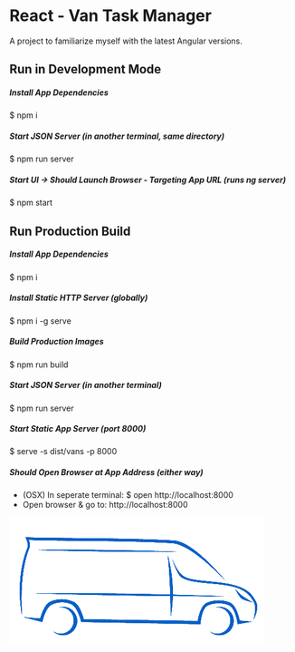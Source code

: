 
# React - Van Task Manager
A project to familiarize myself with the latest Angular versions.   

## Run in Development Mode
##### Install App Dependencies
$ npm i
##### Start JSON Server (in another terminal, same directory)
$ npm run server
##### Start UI -> Should Launch Browser - Targeting App URL (runs ng server)
$ npm start  

## Run Production Build
##### Install App Dependencies
$ npm i
##### Install Static HTTP Server (globally) 
$ npm i -g serve
##### Build Production Images
$ npm run build
##### Start JSON Server (in another terminal)
$ npm run server
##### Start Static App Server (port 8000)
$ serve -s dist/vans -p 8000  
##### Should Open Browser at App Address (either way) 
- (OSX) In seperate terminal: $ open http://localhost:8000 
- Open browser & go to: http://localhost:8000

![Flowing Van](images/Flowing-Van-Blue-Transparent.png)

